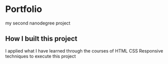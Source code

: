 # Portfolio

my second nanodegree project 

## How I built this project

I applied what I have learned through the courses of HTML CSS Responsive techniques to execute this project 
